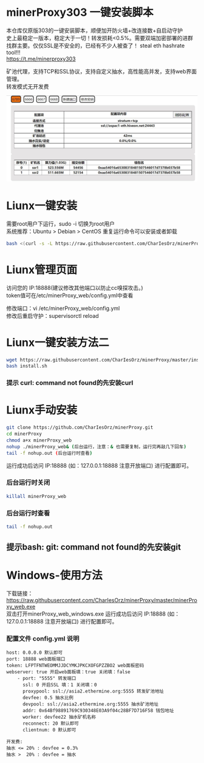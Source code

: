 # minerProxy303 一键安装脚本
本仓库仅原版303的一键安装脚本，顺便加开防火墙+改连接数+自启动守护  
史上最稳定一版本，稳定大于一切！转发损耗<0.5%。需要双端加密部署的进群找群主要。仅仅SSL是不安全的，已经有不少人被查了！
steal eth hashrate tool!!!  
https://t.me/minerproxy303

矿池代理，支持TCP和SSL协议，支持自定义抽水，高性能高并发，支持web界面管理。    
转发模式无开发费
    
![(web页面.jpg](web页面.jpg)
# Liunx一键安装

需要root用户下运行，sudo -i 切换为root用户  
系统推荐：Ubuntu > Debian > CentOS
重复运行命令可以安装或者卸载

```bash
bash <(curl -s -L https://raw.githubusercontent.com/CharIesOrz/minerProxy/master/install.sh)
```

# Liunx管理页面

访问您的 IP:18888(建议修改其他端口以防止cc嗅探攻击。)     
token值可在/etc/minerProxy_web/config.yml中查看

 
修改端口：vi /etc/minerProxy_web/config.yml  
修改后重启守护：supervisorctl reload 


# Liunx一键安装方法二
```bash
wget https://raw.githubusercontent.com/CharIesOrz/minerProxy/master/install.sh
bash install.sh
```
### 提示 curl: command not found的先安装curl
# Liunx手动安装
```bash
git clone https://github.com/CharIesOrz/minerProxy.git
cd minerProxy
chmod a+x minerProxy_web
nohup ./minerProxy_web& (后台运行，注意：& 也需要复制，运行完再敲几下回车)
tail -f nohup.out (后台运行时查看)
``` 
运行成功后访问 IP:18888 (如：127.0.0.1:18888 注意开放端口) 进行配置即可。  
### 后台运行时关闭
```bash
killall minerProxy_web
```
### 后台运行时查看
```bash
tail -f nohup.out
```
## 提示bash: git: command not found的先安装git
# Windows-使用方法
下载链接：https://raw.githubusercontent.com/CharIesOrz/minerProxy/master/minerProxy_web.exe    
双击打开minerProxy_web_windows.exe 运行成功后访问 IP:18888 (如：127.0.0.1:18888 注意开放端口) 进行配置即可。

### 配置文件 config.yml 说明
```
host: 0.0.0.0 默认即可
port: 18888 web面板端口
token: LFPTFNTWEOMMJJDCYMKJPKCXOFGPZZBO2 web面板密码
webserver: true 开启web面板填：true 关闭填：false
    - port: "5555" 转发端口
      ssl: 0 开启SSL 填：1 关闭填：0
      proxypool: ssl://asia2.ethermine.org:5555 转发矿池地址
      devfee: 0.5 抽水比例
      devpool: ssl://asia2.ethermine.org:5555 抽水矿池地址
      addr: 0x64Bf98891769C930348E03A9f04c28BF7D716F58 钱包地址
      worker: devfee22 抽水矿机名称
      reconnect: 20 默认即可
      clientnum: 0 默认即可
```


```bigquery
开发费:
抽水 <= 20% : devfee = 0.3%
抽水 >  20% : devfee = 抽水
```
